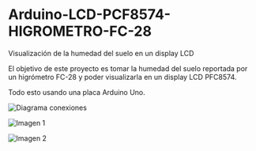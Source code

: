 # Arduino-LCD-PCF8574-HIGROMETRO-FC-28
Visualización de la humedad del suelo en un display LCD

El objetivo de este proyecto es tomar la humedad del suelo reportada por un higrómetro FC-28 y poder visualizarla en un display LCD PFC8574. 

Todo esto usando una placa Arduino Uno.

![Diagrama conexiones](http://moviltracing.com/iot/images/arduino_fc_28_.LCD_PCF8574_.png)

![Imagen 1](http://moviltracing.com/iot/images/20180523_213204.jpg)

![Imagen 2](http://moviltracing.com/iot/images/20180523_213213.jpg)

